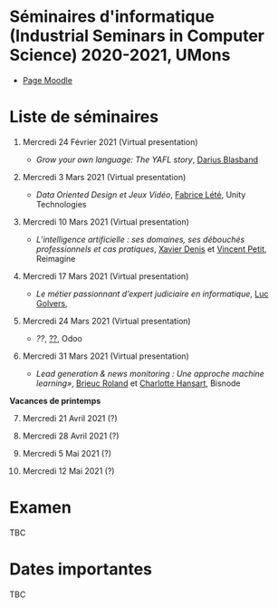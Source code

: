 # Séminaires d'informatique (Industrial Seminars in Computer Science) 2020-2021, UMons

- [Page Moodle](https://moodle.umons.ac.be/course/view.php?id=455)

# Liste de séminaires

1.	Mercredi 24 Février 2021 (Virtual presentation)

	* *Grow your own language: The YAFL story*, [Darius Blasband](https://www.dariusblasband.com/)


2.  Mercredi 3 Mars 2021 (Virtual presentation)

	* 	*Data Oriented Design et Jeux Vidéo*, [Fabrice Lété](https://www.linkedin.com/in/letef/?originalSubdomain=be), Unity Technologies


3.	Mercredi 10 Mars 2021 (Virtual presentation)

	* 	*L’intelligence artificielle : ses domaines, ses débouchés professionnels et cas pratiques*, [Xavier Denis](https://www.linkedin.com/in/xavier-denis-822bb533/?originalSubdomain=be) et [Vincent Petit](https://www.linkedin.com/in/petitvincent/?originalSubdomain=be), Reimagine


4.	Mercredi 17 Mars 2021 (Virtual presentation)

	* 	*Le métier passionnant d’expert judiciaire en informatique*, [Luc Golvers](https://www.cepani.be/golvers-luc/), 


5.	Mercredi 24 Mars 2021 (Virtual presentation)

	* 	*??*, [??](??), Odoo


6.	Mercredi 31 Mars 2021 (Virtual presentation)

	* 	*Lead generation & news monitoring : Une approche machine learning»*, [Brieuc Roland](https://www.linkedin.com/in/brieuc-roland/?locale=en_US) et [Charlotte Hansart](https://www.linkedin.com/in/charlottehansart/?originalSubdomain=be), Bisnode


**Vacances de printemps**

7.	Mercredi 21 Avril 2021 (?)

8.	Mercredi 28 Avril 2021 (?)

9. 	Mercredi 5 Mai 2021 (?)

10. Mercredi 12 Mai 2021 (?)

# Examen

TBC

# Dates importantes

TBC

